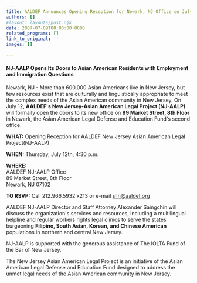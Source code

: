 ```yaml
---
title: AALDEF Announces Opening Reception for Newark, NJ Office on July 12
authors: []
#layout: layouts/post.njk
date: 2007-07-09T00:00:00+0000
related_programs: []
link_to_original: ''
images: []

---
```

#### NJ-AALP Opens Its Doors to Asian American Residents with Employment and Immigration Questions

Newark, NJ - More than 600,000 Asian Americans live in New Jersey, but few resources exist that are culturally and linguistically appropriate to meet the complex needs of the Asian American community in New Jersey. On July 12, **AALDEF's New Jersey-Asian American Legal Project (NJ-AALP)** will formally open the doors to its new office on **89 Market Street, 8th Floor** in Newark, the Asian American Legal Defense and Education Fund's second office.

**WHAT:** Opening Reception for AALDEF New Jersey Asian American Legal Project(NJ-AALP)

**WHEN:** Thursday, July 12th, 4:30 p.m.

**WHERE:**  
AALDEF NJ-AALP Office  
89 Market Street, 8th Floor  
Newark, NJ 07102

**TO RSVP:** Call 212.966.5932 x213 or e-mail slin@aaldef.org

AALDEF NJ-AALP Director and Staff Attorney Alexander Saingchin will discuss the organization's services and resources, including a multilingual helpline and regular workers rights legal clinics to serve the states burgeoning **Filipino, South Asian, Korean, and Chinese American** populations in northern and central New Jersey.

NJ-AALP is supported with the generous assistance of The IOLTA Fund of the Bar of New Jersey.

The New Jersey Asian American Legal Project is an initiative of the Asian American Legal Defense and Education Fund designed to address the unmet legal needs of the Asian American community in New Jersey.